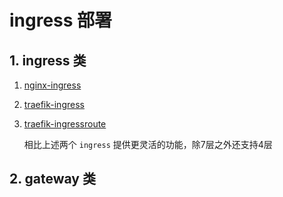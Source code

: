 # ingress 部署

## 1. ingress 类

1. [nginx-ingress](./nginx-ingress/)

2. [traefik-ingress](./traefik-ingress/)

3. [traefik-ingressroute](./traefik-ingressroute/)

    相比上述两个 `ingress` 提供更灵活的功能，除7层之外还支持4层


## 2. gateway 类

